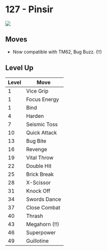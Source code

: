 # 127 - Pinsir
![][127]

## Moves

 - Now compatible with TM62, Bug Buzz. (!!)

## Level Up

Level | Move
---   | ---
  1   | Vice Grip
  1   | Focus Energy
  1   | Bind
  4   | Harden
  7   | Seismic Toss
 10   | Quick Attack
 13   | Bug Bite
 16   | Revenge
 19   | Vital Throw
 22   | Double Hit
 25   | Brick Break
 28   | X-Scissor
 31   | Knock Off
 34   | Swords Dance
 37   | Close Combat
 40   | Thrash
 43   | Megahorn (!!)
 46   | Superpower
 49   | Guillotine



[127]: ../img/pokemon/127.png
